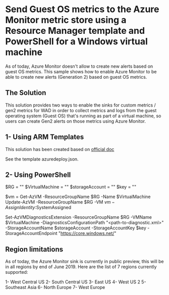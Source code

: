 # Send Guest OS metrics to the Azure Monitor metric store using a Resource Manager template and PowerShell for a Windows virtual machine

As of today, Azure Monitor doesn't allow to create new alerts based on guest OS metrics.
This sample shows how to enable Azure Monitor to be able to create new alerts (Generation 2) based on guest OS metrics.


## The Solution

This solution provides two ways to enable the sinks for custom metrics / gen2 metrics for WAD in order to collect metrics and logs from the guest operating system (Guest OS) that's running as part of a virtual machine, so users can create Gen2 alerts on those metrics using Azure Monitor.

## 1- Using ARM Templates ##

This solution has been created based on [official doc](https://docs.microsoft.com/en-us/azure/azure-monitor/platform/collect-custom-metrics-guestos-resource-manager-vm)

See the template azuredeploy.json.


## 2- Using PowerShell ##

$RG = "<resourcegroup-name>"
$VirtualMachine = "<vm-name>"
$storageAccount = "<storage-account-name>"
$key = "<storage-key>"

$vm = Get-AzVM -ResourceGroupName $RG -Name $VirtualMachine
Update-AzVM -ResourceGroupName $RG -VM $vm -AssignIdentity:$SystemAssigned

Set-AzVMDiagnosticsExtension -ResourceGroupName $RG -VMName $VirtualMachine -DiagnosticsConfigurationPath "<path-to-diagnostic.xml>" -StorageAccountName $storageAccount -StorageAccountKey $key -StorageAccountEndpoint "https://core.windows.net/"

## Region limitations ##
As of today, the Azure Monitor sink is currently in public preview, this will be in all regions by end of June 2019.
Here are the list of 7 regions currently supported:

1- West Central US 
2- South Central US
3- East US
4- West US 2
5- Southeast Asia
6- North Europe
7- West Europe